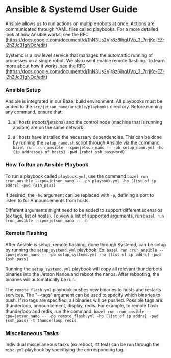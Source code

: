 
# Ansible & Systemd User Guide

Ansible allows us to run actions on multiple robots at once. Actions are communicated through YAML files called playbooks.
For a more detailed look at how Ansible works, see the RFC (https://docs.google.com/document/d/1hN3Us2Vjr8z6ihqUVp_3L7rrjKc-EZ-l2hZJc31gNOc/edit)

Systemd is a low level service that manages the automattic running of processes on a single robot. We also use it enable remote flashing. To learn more about how it works, see the RFC (https://docs.google.com/document/d/1hN3Us2Vjr8z6ihqUVp_3L7rrjKc-EZ-l2hZJc31gNOc/edit)



### Ansible Setup
Ansible is integrated in our Bazel build environment. All playbooks must be added to the `src/jetson_nano/ansible/playbooks` directory. 
Before running any command, ensure that: 

1) all hosts (robots/jetsons) and the control node (machine that is running ansible) are on the same network. 

2) all hosts have installed the necessary dependencies. This can be done by running the `setup_nano.sh` script through Ansible via the command 
`bazel run :run_ansible --cpu=jetson_nano -- -pb setup_nano.yml -ho {ip addresses of hosts} -pwd {robot_ssh_password} `

### How To Run an Ansible Playbook

To run a playbook called `playbook.yml`, use the command 
``bazel run :run_ansible --cpu=jetson_nano -- -pb playbook.yml -ho [list of ip addrs] -pwd {ssh_pass}`` 

If desired, the `-ho` argument can be replaced with `-p`, defining a port to listen to for Announcements from hosts. 

Different arguments might need to be added to support different scenarios (ex tags, list of hosts). To view a list of supported arguments, run 
``bazel run :run_ansible --cpu=jetson_nano -- -h`` 


### Remote Flashing

After Ansible is setup, remote flashing, done through Systemd, can be setup by running the `setup_systemd.yml` playbook. Ex: 
``bazel run :run_ansible --cpu=jetson_nano -- -pb setup_systemd.yml -ho [list of ip addrs] -pwd {ssh_pass}`` 

Running the `setup_systemd.yml` playbook will copy all relevant thunderbots binaries into the Jetson Nanos and reboot the nanos. After rebooting, the binaries will automatically be run. 

The `remote_flash.yml` playbook pushes new binaries to hosts and restarts services. The "--tags" argument can be used to specify which binaries to push. If no tags are specified, all binaries will be pushed. Possible tags are: thunderloop, announcement, display, redis. 
For example, to remote flash thunderloop and redis, run the command: 
 ``bazel run :run_ansible --cpu=jetson_nano -- -pb remote_flash.yml -ho [list of ip addrs] -pwd {ssh_pass} -t thunderloop redis`` 

### Miscellaneous Tasks
Individual miscellaneous tasks (ex reboot, rtt test) can be run through the `misc.yml` playbook by specifiying the corresponding tag. 
